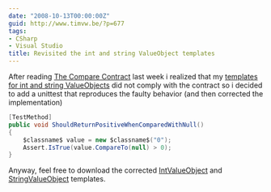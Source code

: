 ```yaml
---
date: "2008-10-13T00:00:00Z"
guid: http://www.timvw.be/?p=677
tags:
- CSharp
- Visual Studio
title: Revisited the int and string ValueObject templates
---
```

After reading [The Compare Contract](http://blogs.msdn.com/bclteam/archive/2008/10/06/the-compare-contract-kim-hamilton.aspx) last week i realized that my [templates for int and string ValueObjects](http://www.timvw.be/presenting-templates-for-int-and-string-valueobjects) did not comply with the contract so i decided to add a unittest that reproduces the faulty behavior (and then corrected the implementation)

```csharp
[TestMethod]
public void ShouldReturnPositiveWhenComparedWithNull()
{
	$classname$ value = new $classname$("0");
	Assert.IsTrue(value.CompareTo(null) > 0);
}
```

Anyway, feel free to download the corrected [IntValueObject](http://www.timvw.be/wp-content/code/csharp/IntValueObject.zip) and [StringValueObject](http://www.timvw.be/wp-content/code/csharp/StringValueObject.zip) templates.
